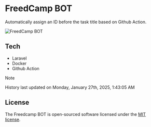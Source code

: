 # FreedCamp BOT

Automatically assign an ID before the task title based on Github Action.

![FreedCamp BOT](https://repository-images.githubusercontent.com/737932867/7d34798b-2680-471c-b089-a78a718d3d6a)

## Tech

- Laravel
- Docker
- Github Action

> [!NOTE]  
> History last updated on Monday, January 27th, 2025, 1:43:05 AM

## License

The Freedcamp BOT is open-sourced software licensed under the [MIT license](https://opensource.org/licenses/MIT).
